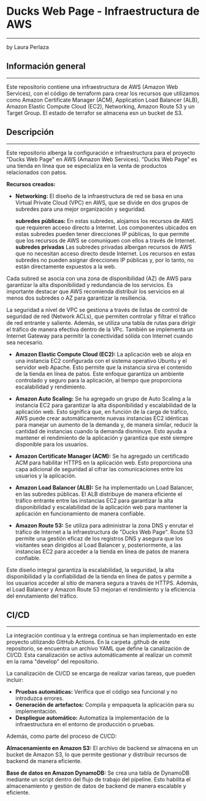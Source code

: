 #  Ducks Web Page - Infraestructura de AWS 
---

by Laura Perlaza

## Información general
---

Este repositorio contiene una infraestructura de AWS (Amazon Web Services), con el código de terraform para crear los recursos que utilizamos como Amazon Certificate Manager (ACM), Application Load Balancer (ALB), Amazon Elastic Compute Cloud (EC2), Networking, Amazon Route 53 y un Target Group. El estado de terrafor se almacena esn un bucket de S3. 

## Descripción
---

Este repositorio alberga la configuración e infraestructura para el proyecto "Ducks Web Page" en AWS (Amazon Web Services). "Ducks Web Page" es una tienda en línea que se especializa en la venta de productos relacionados con patos. 

**Recursos creados:**

- **Networking:** El diseño de la infraestructura de red se basa en una Virtual Private Cloud (VPC) en AWS, que se divide en dos grupos de subredes para una mejor organización y seguridad.

    **subredes públicas:** En estas subredes, alojamos los recursos de AWS que requieren acceso directo a Internet. Los componentes ubicados en estas subredes pueden tener direcciones IP públicas, lo que permite que los recursos de AWS se comuniquen con ellos a través de Internet.
    **subredes privadas** Las subredes privadas albergan recursos de AWS que no necesitan acceso directo desde Internet. Los recursos en estas subredes no pueden asignar direcciones IP públicas y, por lo tanto, no están directamente expuestos a la web.

Cada subred se asocia con una zona de disponibilidad (AZ) de AWS para garantizar la alta disponibilidad y redundancia de los servicios. Es importante destacar que AWS recomienda distribuir los servicios en al menos dos subredes o AZ para garantizar la resiliencia.

La seguridad a nivel de VPC se gestiona a través de listas de control de seguridad de red (Network ACLs), que permiten controlar y filtrar el tráfico de red entrante y saliente. Además, se utiliza una tabla de rutas para dirigir el tráfico de manera efectiva dentro de la VPc. También se implementa un Internet Gateway para permitir la conectividad sólida con Internet cuando sea necesario.


-  **Amazon Elastic Compute Cloud (EC2):** La aplicación web se aloja en una instancia EC2 configurada con el sistema operativo Ubuntu y el servidor web Apache. Esto permite que la instancia sirva el contenido de la tienda en línea de patos. Este enfoque garantiza un ambiente controlado y seguro para la aplicación, al tiempo que proporciona escalabilidad y rendimiento.

- **Amazon Auto Scaling:** Se ha agregado un grupo de Auto Scaling a la instancia EC2 para garantizar la alta disponibilidad y escalabilidad de la aplicación web. Esto significa que, en función de la carga de tráfico, AWS puede crear automáticamente nuevas instancias EC2 idénticas para manejar un aumento de la demanda y, de manera similar, reducir la cantidad de instancias cuando la demanda disminuye. Esto ayuda a mantener el rendimiento de la aplicación y garantiza que esté siempre disponible para los usuarios.

- **Amazon Certificate Manager (ACM):** Se ha agregado un certificado ACM para habilitar HTTPS en la aplicación web. Esto proporciona una capa adicional de seguridad al cifrar las comunicaciones entre los usuarios y la aplicación.

- **Amazon Load Balancer (ALB):** Se ha implementado un Load Balancer, en las subredes públicas. El ALB distribuye de manera eficiente el tráfico entrante entre las instancias EC2 para garantizar la alta disponibilidad y escalabilidad de la aplicación web para mantener la aplicación en funcionamiento de manera confiable.

- **Amazon Route 53:** Se utiliza para administrar la zona DNS y enrutar el tráfico de Internet a la infraestructura de "Ducks Web Page". Route 53 permite una gestión eficaz de los registros DNS y asegura que los visitantes sean dirigidos al Load Balancer y, posteriormente, a las instancias EC2 para acceder a la tienda en línea de patos de manera confiable.

Este diseño integral garantiza la escalabilidad, la seguridad, la alta disponibilidad y la confiabilidad de la tienda en línea de patos y permite a los usuarios acceder al sitio de manera segura a través de HTTPS. Además, el Load Balancer y Amazon Route 53 mejoran el rendimiento y la eficiencia del enrutamiento del tráfico.

## CI/CD
---

La integración continua y la entrega continua se han implementado en este proyecto utilizando GitHub Actions. En la carpeta .github de este repositorio, se encuentra un archivo YAML que define la canalización de CI/CD. Esta canalización se activa automáticamente al realizar un commit en la rama "develop" del repositorio.

La canalización de CI/CD se encarga de realizar varias tareas, que pueden incluir:

- **Pruebas automáticas:** Verifica que el código sea funcional y no introduzca errores.
- **Generación de artefactos:** Compila y empaqueta la aplicación para su implementación.
- **Despliegue automático:** Automatiza la implementación de la infraestructura en el entorno de producción o pruebas.

Además, como parte del proceso de CI/CD:

**Almacenamiento en Amazon S3:** El archivo de backend se almacena en un bucket de Amazon S3, lo que permite gestionar y distribuir recursos de backend de manera eficiente.

**Base de datos en Amazon DynamoDB:** Se crea una tabla de DynamoDB mediante un script dentro del flujo de trabajo del pipeline. Esto habilita el almacenamiento y gestión de datos de backend de manera escalable y eficiente.



